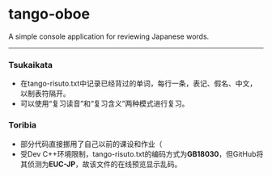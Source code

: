 # tango-oboe
 A simple console application for reviewing Japanese words.
***
### Tsukaikata 
* 在tango-risuto.txt中记录已经背过的单词，每行一条，表记、假名、中文，以制表符隔开。
* 可以使用“复习读音”和“复习含义”两种模式进行复习。
### Toribia
* 部分代码直接挪用了自己以前的课设和作业（
* 受Dev C++环境限制，tango-risuto.txt的编码方式为**GB18030**，但GitHub将其侦测为**EUC-JP**，故该文件的在线预览显示乱码。

